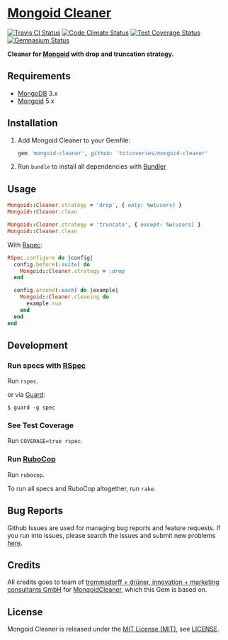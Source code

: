 [Mongoid Cleaner]
=================

[![Travis CI Status][Travis CI Status]][Travis CI]
[![Code Climate Status][Code Climate Status]][Code Climate]
[![Test Coverage Status][Test Coverage Status]][Test Coverage]
[![Gemnasium Status][Gemnasium Status]][Gemnasium]

**Cleaner for [Mongoid] with drop and truncation strategy.**

Requirements
------------

* [MongoDB] 3.x
* [Mongoid] 5.x

Installation
------------

1. Add Mongoid Cleaner to your Gemfile:

    ```ruby
    gem 'mongoid-cleaner', github: 'bitcoveries/mongoid-cleaner'
    ```

2. Run `bundle` to install all dependencies with [Bundler]

Usage
-----

```ruby
Mongoid::Cleaner.strategy = 'drop', { only: %w(users) }
Mongoid::Cleaner.clean

Mongoid::Cleaner.strategy = 'truncate', { except: %w(users) }
Mongoid::Cleaner.clean
```

With [Rspec]:

```ruby
RSpec.configure do |config|
  config.before(:suite) do
    Mongoid::Cleaner.strategy = :drop
  end

  config.around(:each) do |example|
    Mongoid::Cleaner.cleaning do
      example.run
    end
  end
end
```

Development
-----------

### Run specs with [RSpec]

Run `rspec`.

or via [Guard]:

```
$ guard -g spec
```

### See Test Coverage

Run `COVERAGE=true rspec`.

### Run [RuboCop]

Run `rubocop`.

To run all specs and RuboCop altogether, run `rake`.

Bug Reports
-----------

Github Issues are used for managing bug reports and feature requests. If you run into issues, please search the issues
and submit new problems [here].

Credits
-------

All credits goes to team of [trommsdorff + drüner, innovation + marketing consultants GmbH] for [MongoidCleaner],
which this Gem is based on.

License
-------

Mongoid Cleaner is released under the [MIT License (MIT)], see [LICENSE].

[Bundler]: http://bundler.io "The best way to manage a Ruby application's gems"
[Code Climate]: https://codeclimate.com/github/bitaculous/mongoid-cleaner "Mongoid Cleaner at Code Climate"
[Code Climate Status]: https://img.shields.io/codeclimate/github/bitaculous/mongoid-cleaner.svg?style=flat "Code Climate Status"
[Gemnasium]: https://gemnasium.com/bitaculous/mongoid-cleaner "Mongoid Cleaner at Gemnasium"
[Gemnasium Status]: https://img.shields.io/gemnasium/bitaculous/mongoid-cleaner.svg?style=flat "Gemnasium Status"
[Guard]: http://guardgem.org "A command line tool to easily handle events on file system modifications."
[here]: https://github.com/bitaculous/mongoid-cleaner/issues "Github Issues"
[LICENSE]: https://raw.githubusercontent.com/bitaculous/mongoid-cleaner/master/LICENSE "License"
[MIT License (MIT)]: http://opensource.org/licenses/MIT "The MIT License (MIT)"
[MongoDB]: https://www.mongodb.org "A cross-platform document-oriented database."
[Mongoid]: http://mongoid.org "Ruby ODM framework for MongoDB"
[Mongoid Cleaner]: https://bitaculous.github.io/mongoid-cleaner/ "Cleaner for Mongoid with drop and truncation strategy."
[MongoidCleaner]: https://github.com/td-berlin/mongoid_cleaner "MongoidCleaner with drop and truncation strategy"
[RSpec]: http://rspec.info "Behaviour Driven Development for Ruby"
[RuboCop]: https://github.com/bbatsov/rubocop "A Ruby static code analyzer, based on the community Ruby style guide."
[Test Coverage]: https://codeclimate.com/github/bitaculous/mongoid-cleaner "Test Coverage (Code Climate)"
[Test Coverage Status]: https://img.shields.io/codeclimate/coverage/github/bitaculous/mongoid-cleaner.svg?style=flat "Test Coverage Status"
[Travis CI]: https://travis-ci.org/bitaculous/mongoid-cleaner "Mongoid Cleaner at Travis CI"
[Travis CI Status]: https://img.shields.io/travis/bitaculous/mongoid-cleaner.svg?style=flat "Travis CI Status"
[trommsdorff + drüner, innovation + marketing consultants GmbH]: http://www.td-berlin.com "trommsdorff + drüner, innovation + marketing consultants GmbH"